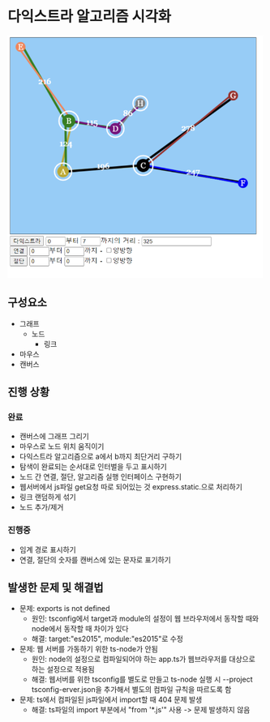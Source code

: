 # 다익스트라 알고리즘 시각화
![image](./demo.png)

## 구성요소
- 그래프
	- 노드
		- 링크
- 마우스
- 캔버스

## 진행 상황
### 완료
- 캔버스에 그래프 그리기
- 마우스로 노드 위치 움직이기
- 다익스트라 알고리즘으로 a에서 b까지 최단거리 구하기
- 탐색이 완료되는 순서대로 인터벌을 두고 표시하기
- 노드 간 연결, 절단, 알고리즘 실행 인터페이스 구현하기
- 웹서버에서 js파일 get요청 따로 되어있는 것 express.static.으로 처리하기
- 링크 랜덤하게 섞기
- 노드 추가/제거
### 진행중
- 임계 경로 표시하기
- 연결, 절단의 숫자를 캔버스에 있는 문자로 표기하기

## 발생한 문제 및 해결법
- 문제: exports is not defined
	- 원인: tsconfig에서  target과 module의 설정이 웹 브라우저에서 동작할 때와 node에서 동작할 때 차이가 있다
	- 해결: target:"es2015", module:"es2015"로 수정
- 문제: 웹 서버를 가동하기 위한 ts-node가 안됨
	- 원인: node의 설정으로 컴파일되어야 하는 app.ts가 웹브라우저를 대상으로 하는 설정으로 적용됨
	- 해결: 웹서버를 위한 tsconfig를 별도로 만들고 ts-node 실행 시 --project tsconfig-erver.json을 추가해서 별도의 컴파일 규칙을 따르도록 함
- 문제: ts에서 컴파일된 js파일에서 import할 때 404 문제 발생
	- 해결: ts파일의 import 부분에서 "from '*.js'" 사용 -> 문제 발생하지 않음